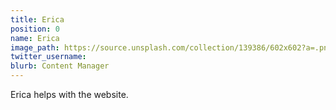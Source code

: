 ```yaml
---
title: Erica
position: 0
name: Erica
image_path: https://source.unsplash.com/collection/139386/602x602?a=.png
twitter_username: 
blurb: Content Manager
---
```


Erica helps with the website.
